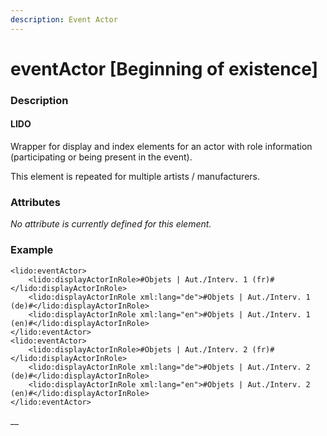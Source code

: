 ```yaml
---
description: Event Actor
---
```


# eventActor \[Beginning of existence\]

### Description

#### LIDO

Wrapper for display and index elements for an actor with role information \(participating or being present in the event\).

This element is repeated for multiple artists / manufacturers.

### Attributes

_No attribute is currently defined for this element._

### Example

```markup
<lido:eventActor>
    <lido:displayActorInRole>#Objets | Aut./Interv. 1 (fr)#</lido:displayActorInRole>
    <lido:displayActorInRole xml:lang="de">#Objets | Aut./Interv. 1 (de)#</lido:displayActorInRole>
    <lido:displayActorInRole xml:lang="en">#Objets | Aut./Interv. 1 (en)#</lido:displayActorInRole>
</lido:eventActor>
<lido:eventActor>
    <lido:displayActorInRole>#Objets | Aut./Interv. 2 (fr)#</lido:displayActorInRole>
    <lido:displayActorInRole xml:lang="de">#Objets | Aut./Interv. 2 (de)#</lido:displayActorInRole>
    <lido:displayActorInRole xml:lang="en">#Objets | Aut./Interv. 2 (en)#</lido:displayActorInRole>
</lido:eventActor>
```

\_\_

